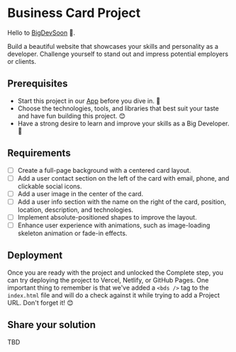 # Business Card Project

Hello to [BigDevSoon](https://bigdevsoon.me/) 👋. 

Build a beautiful website that showcases your skills and personality as a developer. Challenge yourself to stand out and impress potential employers or clients.

## Prerequisites
- Start this project in our [App](https://app.bigdevsoon.me/) before you dive in. 👀
- Choose the technologies, tools, and libraries that best suit your taste and have fun building this project. 😊
- Have a strong desire to learn and improve your skills as a Big Developer. 🚀

## Requirements
- [ ] Create a full-page background with a centered card layout.
- [ ] Add a user contact section on the left of the card with email, phone, and clickable social icons.
- [ ] Add a user image in the center of the card.
- [ ] Add a user info section with the name on the right of the card, position, location, description, and technologies.
- [ ] Implement absolute-positioned shapes to improve the layout.
- [ ] Enhance user experience with animations, such as image-loading skeleton animation or fade-in effects.

## Deployment
Once you are ready with the project and unlocked the Complete step, you can try deploying the project to Vercel, Netlify, or GitHub Pages. One important thing to remember is that we've added a `<bds />` tag to the `index.html` file and will do a check against it while trying to add a Project URL. Don't forget it! 😊

## Share your solution
TBD
